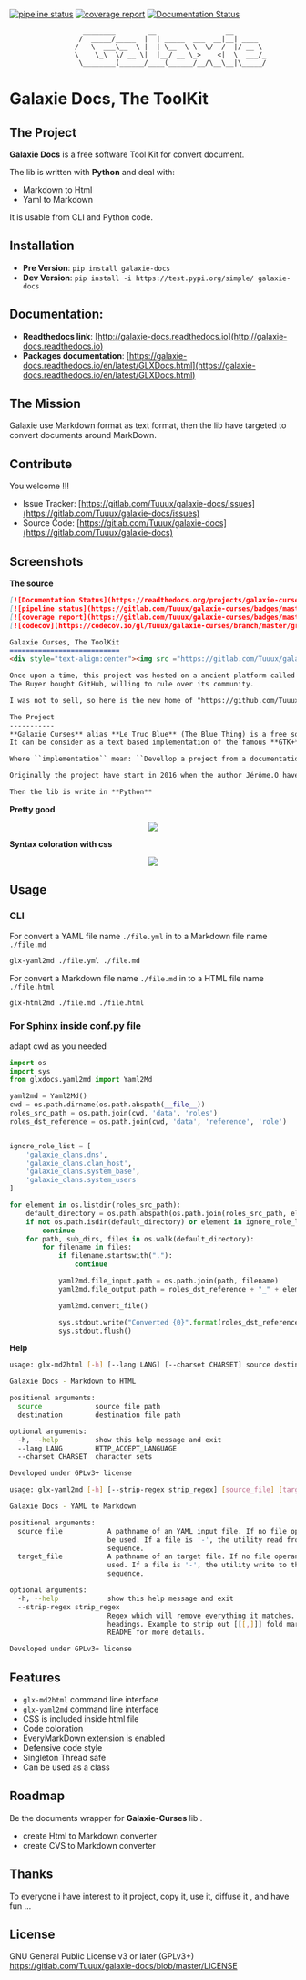 [![pipeline status](https://gitlab.com/Tuuux/galaxie-docs/badges/master/pipeline.svg)](https://gitlab.com/Tuuux/galaxie-docs/-/commits/master) [![coverage report](https://gitlab.com/Tuuux/galaxie-docs/badges/master/coverage.svg)](https://gitlab.com/Tuuux/galaxie-docs/-/commits/master) [![Documentation Status](https://readthedocs.org/projects/galaxie-docs/badge/?version=latest)](https://galaxie-docs.readthedocs.io/en/latest/?badge=latest)
```text
                  ________        __                 __        
                 /  _____/_____  |  | _____  ___  __|__| ____  
                /   \  ___\__  \ |  | \__  \ \  \/  /  |/ __ \ 
                \    \_\  \/ __ \|  |__/ __ \_>    <|  \  ___/_
                 \________(______/____(______/__/\__\__|\_____/
```

# Galaxie Docs, The ToolKit

## The Project

**Galaxie Docs** is a free software Tool Kit for convert document.

The lib is written with **Python** and deal with:
* Markdown to Html
* Yaml to Markdown

It is usable from CLI and Python code.

## Installation
* **Pre Version**: ```pip install galaxie-docs```  
* **Dev Version**: ```pip install -i https://test.pypi.org/simple/ galaxie-docs```

## Documentation:
* **Readthedocs link**: [http://galaxie-docs.readthedocs.io](http://galaxie-docs.readthedocs.io)  
* **Packages documentation**: [https://galaxie-docs.readthedocs.io/en/latest/GLXDocs.html](https://galaxie-docs.readthedocs.io/en/latest/GLXDocs.html)

## The Mission
Galaxie use Markdown format as text format, then the lib have targeted to convert documents around MarkDown.

Contribute
----------
You welcome !!!

- Issue Tracker: [https://gitlab.com/Tuuux/galaxie-docs/issues](https://gitlab.com/Tuuux/galaxie-docs/issues)
- Source Code: [https://gitlab.com/Tuuux/galaxie-docs](https://gitlab.com/Tuuux/galaxie-docs)

Screenshots
-----------

**The source**
```markdown
[![Documentation Status](https://readthedocs.org/projects/galaxie-curses/badge/?version=latest)](http://galaxie-curses.readthedocs.io/?badge=latest)
[![pipeline status](https://gitlab.com/Tuuux/galaxie-curses/badges/master/pipeline.svg)](https://gitlab.com/Tuuux/galaxie-curses/-/commits/master)
[![coverage report](https://gitlab.com/Tuuux/galaxie-curses/badges/master/coverage.svg)](https://gitlab.com/Tuuux/galaxie-curses/-/commits/master)
[![codecov](https://codecov.io/gl/Tuuux/galaxie-curses/branch/master/graph/badge.svg)](https://codecov.io/gl/Tuuux/galaxie-curses)

Galaxie Curses, The ToolKit
===========================
<div style="text-align:center"><img src ="https://gitlab.com/Tuuux/galaxie-curses/raw/master/docs/source/images/logo_galaxie.png" /></div>

Once upon a time, this project was hosted on a ancient platform called GitHub. Then came the Buyer.
The Buyer bought GitHub, willing to rule over its community.

I was not to sell, so here is the new home of "https://github.com/Tuuux/galaxie-curses".

The Project
-----------
**Galaxie Curses** alias **Le Truc Blue** (The Blue Thing) is a free software Tool Kit for the **NCurses** API.
It can be consider as a text based implementation of the famous **GTK+** Library (Or Ultra Inspired...).

Where ``implementation`` mean: ``Devellop a project from a documentation specs``.

Originally the project have start in 2016 when the author Jérôme.O have start to learn **Python** at home.

Then the lib is write in **Python**

```

**Pretty good**
<div style="text-align:center"><img src ="https://gitlab.com/Tuuux/galaxie-docs/raw/master/docs/source/images/result_01.png" /></div>

**Syntax coloration with css**
<div style="text-align:center"><img src ="https://gitlab.com/Tuuux/galaxie-docs/raw/master/docs/source/images/result_02.png" /></div>

## Usage

### CLI
For convert a YAML file name ``./file.yml`` in to a Markdown file name ``./file.md``
```bash
glx-yaml2md ./file.yml ./file.md
```

For convert a Markdown file name ``./file.md`` in to a HTML file name ``./file.html``
```bash
glx-html2md ./file.md ./file.html
```

### For Sphinx inside conf.py file
adapt cwd as you needed

```python
import os
import sys
from glxdocs.yaml2md import Yaml2Md

yaml2md = Yaml2Md()
cwd = os.path.dirname(os.path.abspath(__file__))
roles_src_path = os.path.join(cwd, 'data', 'roles')
roles_dst_reference = os.path.join(cwd, 'data', 'reference', 'role')


ignore_role_list = [
    'galaxie_clans.dns',
    'galaxie_clans.clan_host',
    'galaxie_clans.system_base',
    'galaxie_clans.system_users'
]

for element in os.listdir(roles_src_path):
    default_directory = os.path.abspath(os.path.join(roles_src_path, element, 'defaults'))
    if not os.path.isdir(default_directory) or element in ignore_role_list:
        continue
    for path, sub_dirs, files in os.walk(default_directory):
        for filename in files:
            if filename.startswith("."):
                continue

            yaml2md.file_input.path = os.path.join(path, filename)
            yaml2md.file_output.path = roles_dst_reference + "_" + element + ".md"

            yaml2md.convert_file()

            sys.stdout.write("Converted {0}".format(roles_dst_reference + "_" + element + "\n"))
            sys.stdout.flush()
```

**Help**
```bash
usage: glx-md2html [-h] [--lang LANG] [--charset CHARSET] source destination

Galaxie Docs - Markdown to HTML

positional arguments:
  source             source file path
  destination        destination file path

optional arguments:
  -h, --help         show this help message and exit
  --lang LANG        HTTP_ACCEPT_LANGUAGE
  --charset CHARSET  character sets

Developed under GPLv3+ license
```

```bash
usage: glx-yaml2md [-h] [--strip-regex strip_regex] [source_file] [target_file]

Galaxie Docs - YAML to Markdown

positional arguments:
  source_file           A pathname of an YAML input file. If no file operands are specified, the standard input shall
                        be used. If a file is '-', the utility read from the standard input at that point in the
                        sequence.
  target_file           A pathname of an target file. If no file operands are specified, the standard output shall be
                        used. If a file is '-', the utility write to the standard output at that point in the
                        sequence.

optional arguments:
  -h, --help            show this help message and exit
  --strip-regex strip_regex
                        Regex which will remove everything it matches. Can be used e.g. to remove fold markers from
                        headings. Example to strip out [[[,]]] fold markers use: '\s*(:?\[{3}|\]{3})\d?$'. Check the
                        README for more details.

Developed under GPLv3+ license
```

## Features
* ``glx-md2html`` command line interface
* ``glx-yaml2md`` command line interface
* CSS is included inside html file
* Code coloration
* EveryMarkDown extension is enabled
* Defensive code style
* Singleton Thread safe
* Can be used as a class

## Roadmap
Be the documents wrapper for **Galaxie-Curses** lib .

* create Html to Markdown converter
* create CVS to Markdown converter

## Thanks
To everyone i have interest to it project, copy it, use it, diffuse it , and have fun ...

## License
GNU General Public License v3 or later (GPLv3+)
https://gitlab.com/Tuuux/galaxie-docs/blob/master/LICENSE
